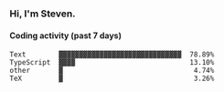 ### Hi, I'm Steven.

#### Coding activity (past 7 days)
```
Text        ▓▓▓▓▓▓▓▓▓▓▓▓▓▓▓▓▓▓▓▓▓▓▓▓▓▓▓▓▓▓  78.89%
TypeScript  ▓▓▓▓                            13.10%
other       ▓                                4.74%
TeX         ▓                                3.26%
```
